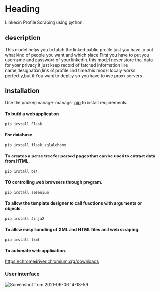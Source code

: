 # Heading 

Linkedin Profile Scraping using python.

## description
  This model helps you to fatch the linked public profile.just you have to put what kind of people you want and which place.First you have to put you username and password of your linkedin. this model never store that data for your privacy.It just keep record of fatched information like name,designation,link of profile and time.this model localy works perfectly,but if You want to deploy so you have to use proxy servers.
  
## installation 

Use the packegmanager manager [pip](https://pypi.org/project/pip/) to install requirements.

#### To  build a web application
```
pip install Flask
```
#### For database.
```
pip install flask_sqlalchemy
```
#### To creates a parse tree for parsed pages that can be used to extract data from HTML.
````
pip install bs4
````

#### TO  controlling web browsers through program.
```
pip install selenium
```
#### To allow the template designer to call functions with arguments on objects.
```
pip install Jinja2
```

#### To allow easy handling of XML and HTML files and web scraping.
```
pip install lxml
```
#### To  automate  web application.
https://chromedriver.chromium.org/downloads



### User interface


![Screenshot from 2021-06-06 14-18-59](https://user-images.githubusercontent.com/46212104/120918784-ca568900-c6d3-11eb-9513-f6cacc7ed2c6.png)
